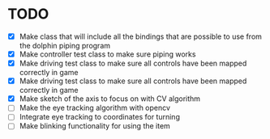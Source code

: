 # TODO

- [x] Make class that will include all the bindings that are possible to use from the dolphin piping program
- [x] Make controller test class to make sure piping works
- [x] Make driving test class to make sure all controls have been mapped correctly in game
- [x] Make driving test class to make sure all controls have been mapped correctly in game
- [x] Make sketch of the axis to focus on with CV algorithm
- [ ] Make the eye tracking algorithm with opencv
- [ ] Integrate eye tracking to coordinates for turning
- [ ] Make blinking functionality for using the item
